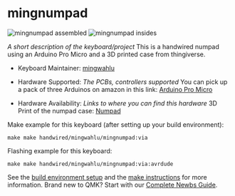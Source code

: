 # mingnumpad

![mingnumpad assembled](https://imgur.com/50zzoPy)
![mingnumpad insides](https://imgur.com/a/F38zpAO)


*A short description of the keyboard/project*
This is a handwired numpad using an Arduino Pro Micro and a 3D printed case from thingiverse.

* Keyboard Maintainer: [mingwahlu](https://github.com/tan00060)

* Hardware Supported: *The PCBs, controllers supported*
You can pick up a pack of three Arduinos on amazon in this link: [Arduino Pro Micro](https://www.amazon.ca/KeeYees-ATmega32U4-Development-Microcontroller-Bootloader/dp/B07FXCTVQP/ref=pd_lpo_147_t_1/130-1251927-5934046?_encoding=UTF8&pd_rd_i=B07FXCTVQP&pd_rd_r=e805f2f2-d002-4cae-b151-48d30cd4d4df&pd_rd_w=oiM7O&pd_rd_wg=NDpAK&pf_rd_p=256a14b6-93bc-4bcd-9f68-aea60d2878b9&pf_rd_r=36KWDFAYRS86NAY8D21W&psc=1&refRID=36KWDFAYRS86NAY8D21W)

* Hardware Availability: *Links to where you can find this hardware*
3D Print of the numpad case: [Numpad](https://www.thingiverse.com/thing:3393103)

Make example for this keyboard (after setting up your build environment):

    make make handwired/mingwahlu/mingnumpad:via

Flashing example for this keyboard:

    make make handwired/mingwahlu/mingnumpad:via:avrdude

See the [build environment setup](https://docs.qmk.fm/#/getting_started_build_tools) and the [make instructions](https://docs.qmk.fm/#/getting_started_make_guide) for more information. Brand new to QMK? Start with our [Complete Newbs Guide](https://docs.qmk.fm/#/newbs).
